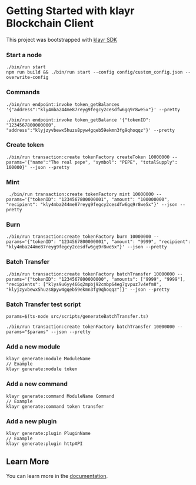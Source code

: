 # Getting Started with klayr Blockchain Client

This project was bootstrapped with [klayr SDK](https://github.com/klayrHQ/klayr-sdk)

### Start a node

```
./bin/run start
npm run build && ./bin/run start --config config/custom_config.json --overwrite-config
```

### Commands

```
./bin/run endpoint:invoke token_getBalances '{"address":"kly4mba244me87reyg9fegcy2cesdfw6gq9r8we5x"}' --pretty

./bin/run endpoint:invoke token_getBalance '{"tokenID": "1234567800000000", "address":"klyjzyvbewx5huzs8pyw4gqeb59ekmn3fg9qhoqqz"}' --pretty
```

### Create token

```
./bin/run transaction:create tokenFactory createToken 10000000 --params='{"name":"The real pepe", "symbol": "PEPE", "totalSupply": 100000}' --json --pretty
```

### Mint

```
 ./bin/run transaction:create tokenFactory mint 10000000 --params='{"tokenID": "1234567800000001", "amount": "100000000", "recipient": "kly4mba244me87reyg9fegcy2cesdfw6gq9r8we5x"}' --json --pretty
```

### Burn

```
./bin/run transaction:create tokenFactory burn 10000000 --params='{"tokenID": "1234567800000001", "amount": "9999", "recipient": "kly4mba244me87reyg9fegcy2cesdfw6gq9r8we5x"}' --json --pretty
```

### Batch Transfer

```
./bin/run transaction:create tokenFactory batchTransfer 10000000 --params='{"tokenID": "1234567800000000", "amounts": ["9999", "9999"], "recipients": ["klys9u6yy466q2mpbj92cmbp64eg7gvpuz7v4efm8", "klyjzyvbewx5huzs8pyw4gqeb59ekmn3fg9qhoqqz"]}' --json --pretty
```

### Batch Transfer test script

```
params=$(ts-node src/scripts/generateBatchTransfer.ts)
```

```
./bin/run transaction:create tokenFactory batchTransfer 10000000 --params="$params" --json --pretty
```

### Add a new module

```
klayr generate:module ModuleName
// Example
klayr generate:module token
```

### Add a new command

```
klayr generate:command ModuleName Command
// Example
klayr generate:command token transfer
```

### Add a new plugin

```
klayr generate:plugin PluginName
// Example
klayr generate:plugin httpAPI
```

## Learn More

You can learn more in the [documentation](https://klayr.com/documentation/klayr-sdk/).
